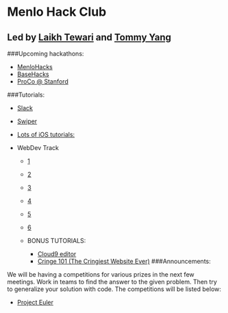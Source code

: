 # Menlo Hack Club
## Led by [Laikh Tewari](https://www.github.com/laikhtewari) and [Tommy Yang](https://github.com/tommyy96)


###Upcoming hackathons:

* [MenloHacks](http://www.menlohacks.com)
* [BaseHacks](http://www.basehacks.org)
* [ProCo @ Stanford](http://proco.stanford.edu)

###Tutorials:

* [Slack](https://github.com/hackclub/hackclub/blob/master/SLACK.md)
* [Swiper](https://github.com/hackclub/hackclub/tree/master/workshops/swiper)
* [Lots of iOS tutorials:](http://www.raywenderlich.com/category/swift)

* WebDev Track
  * [1](https://github.com/hackclub/hackclub/blob/master/workshops/personal_website/README.md)
  * [2](https://github.com/hackclub/hackclub/blob/master/workshops/twilio/README.md)
  * [3](https://github.com/hackclub/hackclub/blob/master/workshops/soccer/README.md)
  * [4](https://github.com/hackclub/hackclub/blob/master/workshops/dodge/README.md)
  * [5](https://github.com/hackclub/hackclub/blob/master/workshops/maze/README.md)
  * [6](https://github.com/hackclub/hackclub/blob/master/workshops/ajar/README.md)

  * BONUS TUTORIALS:
  	 * [Cloud9 editor](https://github.com/hackclub/hackclub/blob/master/workshops/cloud9/README.md)
	 * [Cringe 101 (The Cringiest Website Ever)](https://github.com/hackclub/hackclub/blob/master/workshops/cringe_101/README.md)
###Announcements:

We will be having a competitions for various prizes in the next few meetings. Work in teams to find the answer to the given problem. Then try to generalize your solution with code.
The competitions will be listed below:
* [Project Euler](https://projecteuler.net/problem=1)


